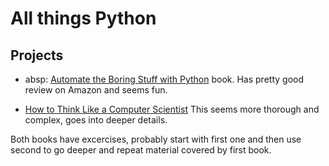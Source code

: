 # All things Python

## Projects

- absp: [Automate the Boring Stuff with Python](https://automatetheboringstuff.com/) book.
Has pretty good review on Amazon and seems fun.

- [How to Think Like a Computer Scientist](http://openbookproject.net/thinkcs/python/english3e/index.html#)
This seems more thorough and complex, goes into deeper details.

Both books have excercises, probably start with first one and then use second to go deeper and repeat material covered by first book.
